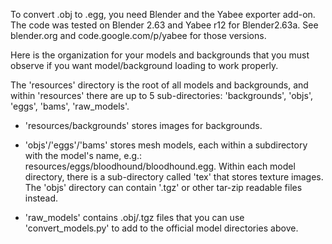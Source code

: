 To convert .obj to .egg, you need Blender and the Yabee exporter
add-on. The code was tested on Blender 2.63 and Yabee r12 for
Blender2.63a. See blender.org and code.google.com/p/yabee for those
versions.


Here is the organization for your models and backgrounds that you must
observe if you want model/background loading to work properly.

The 'resources' directory is the root of all models and backgrounds,
and within 'resources' there are up to 5 sub-directories:
'backgrounds', 'objs', 'eggs', 'bams', 'raw_models'.

- 'resources/backgrounds' stores images for backgrounds.

- 'objs'/'eggs'/'bams' stores mesh models, each within a subdirectory
  with the model's name, e.g.:
  resources/eggs/bloodhound/bloodhound.egg. Within each model
  directory, there is a sub-directory called 'tex' that stores texture
  images.  The 'objs' directory can contain '.tgz' or other tar-zip
  readable files instead.

- 'raw_models' contains .obj/.tgz files that you can use
  'convert_models.py' to add to the official model directories above.